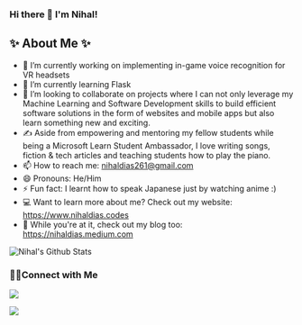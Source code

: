 ### Hi there 👋 I'm Nihal!


## ✨ About Me ✨

- 🔭 I’m currently working on implementing in-game voice recognition for VR headsets
- 🌱 I’m currently learning Flask
- 👯 I’m looking to collaborate on projects where I can not only leverage my Machine Learning and Software Development skills to build efficient software solutions in the form of websites and mobile apps but also learn something new and exciting.
- ✍️ Aside from empowering and mentoring my fellow students while being a Microsoft Learn Student Ambassador, I love writing songs, fiction & tech articles and teaching students how to play the piano.
- 📫 How to reach me: nihaldias261@gmail.com
- 😄 Pronouns: He/Him
- ⚡ Fun fact: I learnt how to speak Japanese just by watching anime :)
- 💻 Want to learn more about me? Check out my website: https://www.nihaldias.codes
- 📕 While you're at it, check out my blog too: https://nihaldias.medium.com

![Nihal's Github Stats](https://github-readme-stats.vercel.app/api?username=nrd26&show_icons=true&theme=algolia)

### 🤝🏻Connect with Me
<p align="center">

<a href="https://www.linkedin.com/in/nihal-dias-913b8818b"><img src="https://img.shields.io/badge/-Nihal%20Rian%20Dias-0077B5?style=flat&logo=Linkedin&logoColor=white"/></a>

<a href="https://twitter.com/nekosenpai2601"><img src="https://img.shields.io/badge/-@nekosenpai2601__-000000?style=flat&logo=Twitter&logoColor=white"/></a>
</p>
